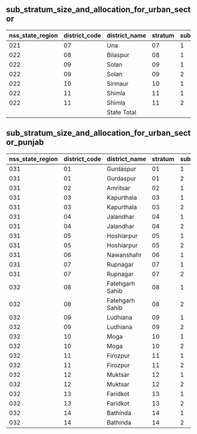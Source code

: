 ## sub_stratum_size_and_allocation_for_urban_sector
| nss_state_region | district_code | district_name | stratum | sub_stratum | size_zst | central_sample | state_sample |
|---|---|---|---|---|---|---|---|
| 021 | 07 | Una | 07 | 1 | 93 | 2 | 2 |
| 022 | 08 | Bilaspur | 08 | 1 | 45 | 2 | 2 |
| 022 | 09 | Solan | 09 | 1 | 59 | 2 | 2 |
| 022 | 09 | Solan | 09 | 2 | 185 | 2 | 2 |
| 022 | 10 | Sirmaur | 10 | 1 | 90 | 2 | 2 |
| 022 | 11 | Shimla | 11 | 1 | 64 | 2 | 2 |
| 022 | 11 | Shimla | 11 | 2 | 259 | 2 | 2 |
|  |  | State Total |  |  | 1294 | 24 | 24 |
## sub_stratum_size_and_allocation_for_urban_sector_punjab
| nss_state_region | district_code | district_name | stratum | sub_stratum | size_zst | central_sample | state_sample |
|---|---|---|---|---|---|---|---|
| 031 | 01 | Gurdaspur | 01 | 1 | 422 | 2 | 2 |
| 031 | 01 | Gurdaspur | 01 | 2 | 681 | 2 | 2 |
| 031 | 02 | Amritsar | 02 | 1 | 176 | 2 | 2 |
| 031 | 03 | Kapurthala | 03 | 1 | 180 | 2 | 2 |
| 031 | 03 | Kapurthala | 03 | 2 | 520 | 2 | 2 |
| 031 | 04 | Jalandhar | 04 | 1 | 534 | 2 | 2 |
| 031 | 04 | Jalandhar | 04 | 2 | 1590 | 6 | 6 |
| 031 | 05 | Hoshiarpur | 05 | 1 | 301 | 2 | 2 |
| 031 | 05 | Hoshiarpur | 05 | 2 | 313 | 2 | 2 |
| 031 | 06 | Nawanshahr | 06 | 1 | 307 | 2 | 2 |
| 031 | 07 | Rupnagar | 07 | 1 | 224 | 2 | 2 |
| 031 | 07 | Rupnagar | 07 | 2 | 96 | 2 | 2 |
| 032 | 08 | Fatehgarh Sahib | 08 | 1 | 72 | 2 | 2 |
| 032 | 08 | Fatehgarh Sahib | 08 | 2 | 268 | 2 | 2 |
| 032 | 09 | Ludhiana | 09 | 1 | 402 | 2 | 2 |
| 032 | 09 | Ludhiana | 09 | 2 | 410 | 2 | 2 |
| 032 | 10 | Moga | 10 | 1 | 102 | 2 | 2 |
| 032 | 10 | Moga | 10 | 2 | 195 | 2 | 2 |
| 032 | 11 | Firozpur | 11 | 1 | 322 | 2 | 2 |
| 032 | 11 | Firozpur | 11 | 2 | 495 | 2 | 2 |
| 032 | 12 | Muktsar | 12 | 1 | 65 | 2 | 2 |
| 032 | 12 | Muktsar | 12 | 2 | 261 | 2 | 2 |
| 032 | 13 | Faridkot | 13 | 1 | 64 | 2 | 2 |
| 032 | 13 | Faridkot | 13 | 2 | 258 | 2 | 2 |
| 032 | 14 | Bathinda | 14 | 1 | 259 | 2 | 2 |
| 032 | 14 | Bathinda | 14 | 2 | 921 | 2 | 2 |
